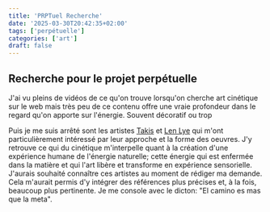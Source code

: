 ```yaml
---
title: 'PRPTuel Recherche'
date: '2025-03-30T20:42:35+02:00'
tags: ['perpétuelle']
categories: ['art']
draft: false
---
```

## Recherche pour le projet perpétuelle

J'ai vu pleins de vidéos de ce qu'on trouve lorsqu'on cherche art cinétique sur le web mais très peu de ce contenu offre une vraie profondeur dans le regard qu'on apporte sur l'énergie. Souvent décoratif ou trop  

Puis je me suis arrêté sont les artistes [Takis](https://fr.wikipedia.org/wiki/Takis) et [Len Lye](https://fr.wikipedia.org/wiki/Len_Lye) qui m'ont particulièrement intéressé par leur approche et la forme des oeuvres. J'y retrouve ce qui du cinétique m'interpelle quant à la création d'une expérience humane de l'énergie naturelle; cette énergie qui est enfermée dans la matière et qui l'art libère et transforme en expérience sensorielle. J'aurais souhaité connaître ces artistes au moment de rédiger ma demande. Cela m'aurait permis d'y intégrer des références plus précises et, à la fois, beaucoup plus pertinente. Je me console avec le dicton: "El camino es mas que la meta".  




